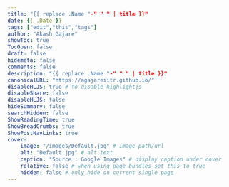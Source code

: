 ```yaml
---
title: "{{ replace .Name "-" " " | title }}"
date: {{ .Date }}
tags: ["edit","this","tags"]
author: "Akash Gajare"
showToc: true
TocOpen: false
draft: false
hidemeta: false
comments: false
description: "{{ replace .Name "-" " " | title }}"
canonicalURL: "https://agajareiitr.github.io/"
disableHLJS: true # to disable highlightjs
disableShare: false
disableHLJS: false
hideSummary: false
searchHidden: false
ShowReadingTime: true
ShowBreadCrumbs: true
ShowPostNavLinks: true
cover:
    image: "/images/Default.jpg" # image path/url
    alt: "Default.jpg" # alt text
    caption: "Source : Google Images" # display caption under cover
    relative: false # when using page bundles set this to true
    hidden: false # only hide on current single page
---
```


